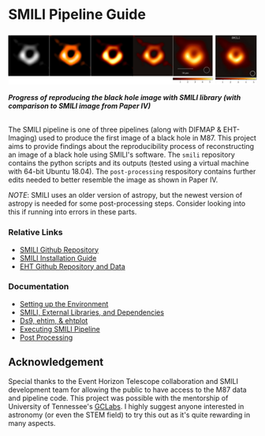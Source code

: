 # SMILI Pipeline Guide

<p align = "center">
  <img src="images/smili-comparison-4.png">
</p>

***Progress of reproducing the black hole image with SMILI library (with comparison to SMILI image from Paper IV)***
<br>
<br>

The SMILI pipeline is one of three pipelines (along with DIFMAP & EHT-Imaging) used to produce the first image of a black hole in M87. This project aims to provide findings about the reproducibility process of reconstructing an image of a black hole using SMILI's software. The ```smili``` repository contains the python scripts and its outputs (tested using a virtual machine with 64-bit Ubuntu 18.04). The ```post-processing``` respository contains further edits needed to better resemble the image as shown in Paper IV.

*NOTE*: SMILI uses an older version of astropy, but the newest version of astropy is needed for some post-processing steps. Consider looking into this if running into errors in these parts.

### Relative Links
* [SMILI Github Repository](https://github.com/astrosmili/smili)
* [SMILI Installation Guide](https://smili.readthedocs.io/en/latest/install.html)
* [EHT Github Repository and Data](https://github.com/eventhorizontelescope)

### Documentation
* [Setting up the Environment](https://github.com/TauferLab/Src_EHT/blob/main/SMILI/documentation/Part-1.md)
* [SMILI, External Libraries, and Dependencies](https://github.com/TauferLab/Src_EHT/blob/main/SMILI/documentation/Part-2.md)
* [Ds9, ehtim, & ehtplot](https://github.com/TauferLab/Src_EHT/blob/main/SMILI/documentation/Part-3.md)
* [Executing SMILI Pipeline](https://github.com/TauferLab/Src_EHT/blob/main/SMILI/documentation/Part-4.md)
* [Post Processing](https://github.com/TauferLab/Src_EHT/blob/main/SMILI/documentation/Part-5.md)


## Acknowledgement 
Special thanks to the Event Horizon Telescope collaboration and SMILI development team for allowing the public to have access to the M87 data and pipeline code. This project was possible with the mentorship of University of Tennessee's [GCLabs](https://globalcomputing.group/research.html). I highly suggest anyone interested in astronomy (or even the STEM field) to try this out as it's quite rewarding in many aspects.
